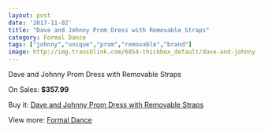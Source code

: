 ```yaml
---
layout: post
date: '2017-11-02'
title: "Dave and Johnny Prom Dress with Removable Straps"
category: Formal Dance
tags: ["johnny","unique","prom","removable","brand"]
image: http://img.transblink.com/6854-thickbox_default/dave-and-johnny-prom-dress-with-removable-straps.jpg
---
```

Dave and Johnny Prom Dress with Removable Straps

On Sales: **$357.99**
<a href="https://www.transblink.com/en/formal-dance/2220-dave-and-johnny-prom-dress-with-removable-straps.html"><amp-img layout="responsive" width="600" height="600" src="//img.transblink.com/6854-thickbox_default/dave-and-johnny-prom-dress-with-removable-straps.jpg" alt="Dave and Johnny Prom Dress with Removable Straps 0" /></a>
<a href="https://www.transblink.com/en/formal-dance/2220-dave-and-johnny-prom-dress-with-removable-straps.html"><amp-img layout="responsive" width="600" height="600" src="//img.transblink.com/6856-thickbox_default/dave-and-johnny-prom-dress-with-removable-straps.jpg" alt="Dave and Johnny Prom Dress with Removable Straps 1" /></a>
<a href="https://www.transblink.com/en/formal-dance/2220-dave-and-johnny-prom-dress-with-removable-straps.html"><amp-img layout="responsive" width="600" height="600" src="//img.transblink.com/6855-thickbox_default/dave-and-johnny-prom-dress-with-removable-straps.jpg" alt="Dave and Johnny Prom Dress with Removable Straps 2" /></a>

Buy it: [Dave and Johnny Prom Dress with Removable Straps](https://www.transblink.com/en/formal-dance/2220-dave-and-johnny-prom-dress-with-removable-straps.html "Dave and Johnny Prom Dress with Removable Straps")

View more: [Formal Dance](https://www.transblink.com/en/6-formal-dance "Formal Dance")